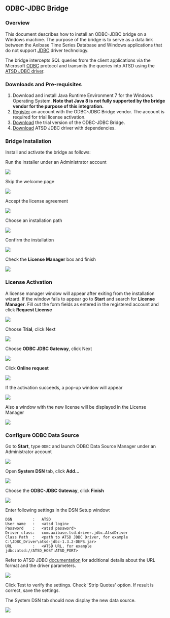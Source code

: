 ## ODBC-JDBC Bridge

### Overview

This document describes how to install an ODBC-JDBC bridge on a Windows machine. The purpose of the bridge is to serve as a data link between the Axibase Time Series Database and Windows applications that do not support [JDBC](https://docs.oracle.com/javase/tutorial/jdbc/overview/) driver technology.

The bridge intercepts SQL queries from the client applications via the Microsoft [ODBC](https://docs.microsoft.com/en-us/sql/odbc/microsoft-open-database-connectivity-odbc) protocol and transmits the queries into ATSD using the [ATSD JDBC driver](https://github.com/axibase/atsd-jdbc).

### Downloads and Pre-requisites

1. Download and install Java Runtime Environment 7 for the Windows Operating System. 
    **Note that Java 8 is not fully supported by the bridge vendor for the purpose of this integration.**
2. [Register](http://www.easysoft.com/cgi-bin/account/register.cgi) an account with the ODBC-JDBC Bridge vendor. The account is required for trial license activation.
3. [Download](http://www.easysoft.com/products/data_access/odbc_jdbc_gateway/#section=tab-1) the trial version of the ODBC-JDBC Bridge.
4. [Download](https://github.com/axibase/atsd-jdbc/releases) ATSD JDBC driver with dependencies.

### Bridge Installation

Install and activate the bridge as follows:

  Run the installer under an Administrator account

![](images/easysoft_install_0.PNG)

  Skip the welcome page

![](images/easysoft_install_1.PNG)

  Accept the license agreement

![](images/easysoft_install_2.PNG)

  Choose an installation path

![](images/easysoft_install_3.PNG)

  Confirm the installation

![](images/easysoft_install_4.PNG)

  Check the **License Manager** box and finish

![](images/easysoft_install_5.PNG)

### License Activation

A license manager window will appear after exiting from the installation wizard. If the window fails to appear go to **Start** and search for **License Manager**. Fill out the form fields as entered in the registered account and click **Request License**

![](images/easysoft_activate_1.PNG)

  Choose **Trial**, click Next

![](images/easysoft_activate_2.PNG)

  Choose **ODBC JDBC Gateway**, click Next

![](images/easysoft_activate_3.PNG)

  Click **Online request**

![](images/easysoft_activate_4.PNG)

  If the activation succeeds, a pop-up window will appear

![](images/easysoft_activate_5.PNG)

  Also a window with the new license will be displayed in the License Manager

![](images/easysoft_activate_6.PNG)

### Configure ODBC Data Source

Go to **Start**, type `ODBC` and launch ODBC Data Source Manager under an Administrator account

![](images/ODBC_1.PNG)

Open **System DSN** tab, click **Add...**

![](images/ODBC_2.PNG)

Choose the **ODBC-JDBC Gateway**, click **Finish**

![](images/ODBC_3.PNG)

Enter following settings in the DSN Setup window:

```
DSN         :   ATSD
User name   :   <atsd login>
Password    :   <atsd password>
Driver class:   com.axibase.tsd.driver.jdbc.AtsdDriver
Class Path  :   <path to ATSD JDBC Driver, for example C:\JDBC_Driver\atsd-jdbc-1.3.2-DEPS.jar>
URL         :   <ATSD URL, for example jdbc:atsd://ATSD_HOST:ATSD_PORT>
```

Refer to ATSD JDBC [documentation](https://github.com/axibase/atsd-jdbc#jdbc-connection-properties-supported-by-driver)  for additional details about the URL format and the driver parameters.

![](images/ODBC_4.PNG)

Click Test to verify the settings. Check 'Strip Quotes' option. If result is correct, save the settings. 

The System DSN tab should now display the new data source.

![](images/ODBC_5.PNG)
